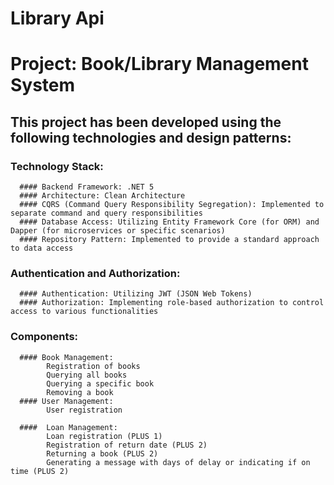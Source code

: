# Library Api 
# Project: Book/Library Management System

## This project has been developed using the following technologies and design patterns:
  ### Technology Stack:
      #### Backend Framework: .NET 5
      #### Architecture: Clean Architecture
      #### CQRS (Command Query Responsibility Segregation): Implemented to separate command and query responsibilities
      #### Database Access: Utilizing Entity Framework Core (for ORM) and Dapper (for microservices or specific scenarios)
      #### Repository Pattern: Implemented to provide a standard approach to data access

  ### Authentication and Authorization:
      #### Authentication: Utilizing JWT (JSON Web Tokens)
      #### Authorization: Implementing role-based authorization to control access to various functionalities
      
  ### Components:
      #### Book Management:
            Registration of books
            Querying all books
            Querying a specific book
            Removing a book
      #### User Management:
            User registration 
            
      ####  Loan Management:
            Loan registration (PLUS 1)
            Registration of return date (PLUS 2)
            Returning a book (PLUS 2)
            Generating a message with days of delay or indicating if on time (PLUS 2)
